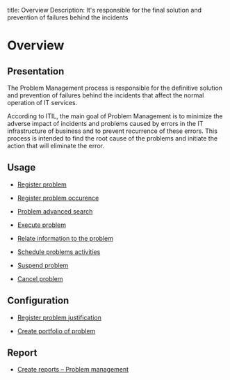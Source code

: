 title: Overview 
Description: It's responsible for the final solution and prevention of failures behind the incidents
# Overview

Presentation
----------------

The Problem Management process is responsible for the definitive solution
and prevention of failures behind the incidents that affect the normal 
operation of IT services.  

According to ITIL, the main goal of Problem Management is to minimize the
adverse impact of incidents and problems caused by errors in the IT infrastructure
of business and to prevent recurrence of these errors. This process is intended to find
the root cause of the problems and initiate the action that will eliminate the error.

Usage
----------------

-   [Register problem](/en-us/citsmart-platform-9/processes/problem/use/register-problem.html)

-   [Register problem occurence](/en-us/citsmart-platform-9/processes/problem/use/problem-occurrences.html)

-   [Problem advanced search](/en-us/citsmart-platform-9/processes/problem/use/advanced-search-for-problem.html)

-   [Execute problem](/en-us/citsmart-platform-9/processes/problem/use/problem-execution.html)

-   [Relate information to the problem](/en-us/citsmart-platform-9/processes/problem/use/relate-information-to-problem.html)

-   [Schedule problems activities](/en-us/citsmart-platform-9/processes/problem/use/schedule-problem-activities.html)

-   [Suspend problem](/en-us/citsmart-platform-9/processes/problem/use/suspend-problem.html)

-   [Cancel problem](/en-us/citsmart-platform-9/processes/problem/use/cancel-problem.html)

Configuration
----------------

-   [Register problem justification](/en-us/citsmart-platform-9/processes/problem/configuration/problem-justification.html)

-   [Create portfolio of problem](/en-us/citsmart-platform-9/processes/problem/configuration/problem-portfolio.html)

Report
------

-   [Create reports – Problem management](/en-us/citsmart-platform-9/processes/problem/use/generate-reports-problem-management.html)

<!-- !!! tip "About"

    <b>Product/Version:</b> CITSmart | 9.00 &nbsp;&nbsp;
    <b>Updated:</b>01/31/2019 – Larissa Lourenço
